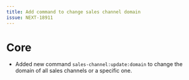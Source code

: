 ```yaml
---
title: Add command to change sales channel domain
issue: NEXT-18911
---
```

# Core
* Added new command `sales-channel:update:domain` to change the domain of all sales channels or a specific one.
